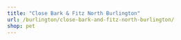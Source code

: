 ```yaml
---
title: "Close Bark & Fitz North Burlington"
url: /burlington/close-bark-and-fitz-north-burlington/
shop: pet
---
```

